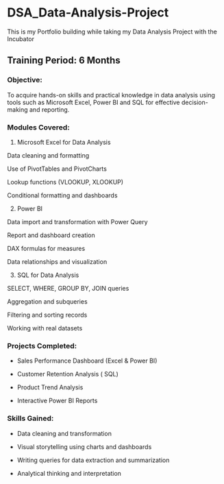 # DSA_Data-Analysis-Project

This is my Portfolio building while taking my Data Analysis Project with the Incubator


## Training Period:  6 Months


### Objective:

To acquire hands-on skills and practical knowledge in data analysis using tools such as Microsoft Excel, Power BI and SQL for effective decision-making and reporting.


### Modules Covered:

1. Microsoft Excel for Data Analysis

Data cleaning and formatting

Use of PivotTables and PivotCharts

Lookup functions (VLOOKUP, XLOOKUP)

Conditional formatting and dashboards



2. Power BI

Data import and transformation with Power Query

Report and dashboard creation

DAX formulas for measures

Data relationships and visualization


3. SQL for Data Analysis

SELECT, WHERE, GROUP BY, JOIN queries

Aggregation and subqueries

Filtering and sorting records

Working with real datasets




### Projects Completed:

- Sales Performance Dashboard (Excel & Power BI)

- Customer Retention Analysis ( SQL)

- Product Trend Analysis

- Interactive Power BI Reports




### Skills Gained:

- Data cleaning and transformation

- Visual storytelling using charts and dashboards

- Writing queries for data extraction and summarization

- Analytical thinking and interpretation



